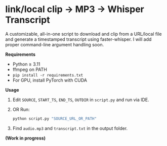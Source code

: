 # link/local clip → MP3 → Whisper Transcript

A customizable, all-in-one script to download and clip from a URL/local file and generate a timestamped transcript using faster-whisper. I will add proper command-line argument handling soon.

**Requirements**

* Python ≥ 3.11
* ffmpeg on PATH
* `pip install -r requirements.txt`
* For GPU, install PyTorch with CUDA

**Usage**

1. Edit `SOURCE`, `START_TS`, `END_TS`, `OUTDIR` in `script.py` and run via IDE.
2. OR Run:

   ```bash
   python script.py "SOURCE_URL_OR_PATH"
   ```
3. Find `audio.mp3` and `transcript.txt` in the output folder.

**(Work in progress)**
